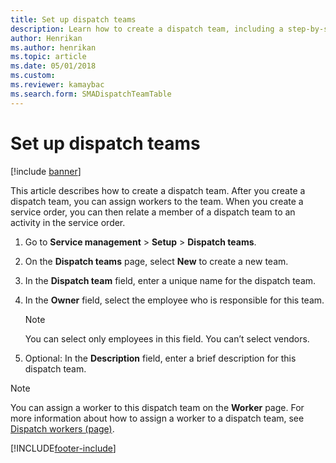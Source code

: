 ```yaml
---
title: Set up dispatch teams   
description: Learn how to create a dispatch team, including a step-by-step process for creating a service orcer and dispatching teams to activities in service orders.
author: Henrikan
ms.author: henrikan
ms.topic: article
ms.date: 05/01/2018
ms.custom:
ms.reviewer: kamaybac
ms.search.form: SMADispatchTeamTable
---
```



# Set up dispatch teams

[!include [banner](../includes/banner.md)]

This article describes how to create a dispatch team. After you create a dispatch team, you can assign workers to the team. When you create a service order, you can then relate a member of a dispatch team to an activity in the service order.

1. Go to **Service management** \> **Setup** \> **Dispatch teams**.

2. On the **Dispatch teams** page, select **New** to create a new team.

3. In the **Dispatch team** field, enter a unique name for the dispatch team.

4. In the **Owner** field, select the employee who is responsible for this team.

    > [!NOTE]
    > You can select only employees in this field. You can’t select vendors.

5. Optional: In the **Description** field, enter a brief description for this dispatch team.

> [!NOTE]
> You can assign a worker to this dispatch team on the **Worker** page. For more information about how to assign a worker to a dispatch team, see [Dispatch workers (page)](/dynamicsax-2012/dispatch-workers-page).

[!INCLUDE[footer-include](../../includes/footer-banner.md)]
